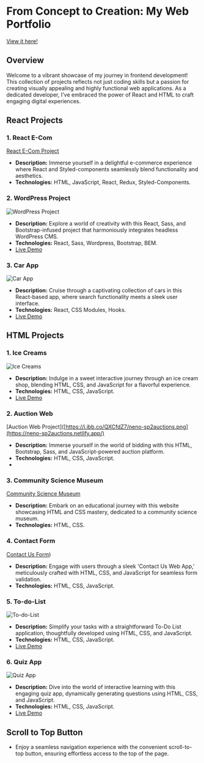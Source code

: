 # From Concept to Creation: My Web Portfolio
[View it here!](https://nenorvalls-website.netlify.app/)
## Overview

Welcome to a vibrant showcase of my journey in frontend development! This collection of projects reflects not just coding skills but a passion for creating visually appealing and highly functional web applications. As a dedicated developer, I've embraced the power of React and HTML to craft engaging digital experiences.

## React Projects

### 1. React E-Com

[React E-Com Project](https://ecommerce-shopping-store.netlify.app/)

- **Description:** Immerse yourself in a delightful e-commerce experience where React and Styled-components seamlessly blend functionality and aesthetics.
- **Technologies:** HTML, JavaScript, React, Redux, Styled-Components.

### 2. WordPress Project

![WordPress Project](https://i.ibb.co/WGK3SkW/bits-and-bots.png)

- **Description:** Explore a world of creativity with this React, Sass, and Bootstrap-infused project that harmoniously integrates headless WordPress CMS.
- **Technologies:** React, Sass, Wordpress, Bootstrap, BEM.
- [Live Demo](https://bitsbotsprojectexam2.netlify.app/)

### 3. Car App

![Car App](https://i.ibb.co/dtRkxNt/Picture5.png)

- **Description:** Cruise through a captivating collection of cars in this React-based app, where search functionality meets a sleek user interface.
- **Technologies:** React, CSS Modules, Hooks.
- [Live Demo](https://car-hook-app.netlify.app/)

## HTML Projects

### 1. Ice Creams

![Ice Creams](https://i.ibb.co/pKhLq2K/ice-creams.jpg)

- **Description:** Indulge in a sweet interactive journey through an ice cream shop, blending HTML, CSS, and JavaScript for a flavorful experience.
- **Technologies:** HTML, CSS, JavaScript.
- [Live Demo](https://ice-creams-shop.netlify.app/)

### 2. Auction Web

[Auction Web Project]([https://i.ibb.co/QXCfdZ7/neno-sp2auctions.png](https://neno-sp2auctions.netlify.app/)

- **Description:** Immerse yourself in the world of bidding with this HTML, Bootstrap, Sass, and JavaScript-powered auction platform.
- **Technologies:** HTML, CSS, JavaScript.
- 
### 3. Community Science Museum

[Community Science Museum](https://nenorvalls.github.io/Community-Science-Museum/)

- **Description:** Embark on an educational journey with this website showcasing HTML and CSS mastery, dedicated to a community science museum.
- **Technologies:** HTML, CSS.

### 4. Contact Form

[Contact Us Form](https://nenorvalls.github.io/contact-us/))

- **Description:** Engage with users through a sleek 'Contact Us Web App,' meticulously crafted with HTML, CSS, and JavaScript for seamless form validation.
- **Technologies:** HTML, CSS, JavaScript.

### 5. To-do-List

![To-do-List](https://i.ibb.co/2v8LfDJ/Todo-List-Cover.jpg)

- **Description:** Simplify your tasks with a straightforward To-Do List application, thoughtfully developed using HTML, CSS, and JavaScript.
- **Technologies:** HTML, CSS, JavaScript.
- [Live Demo](https://nenorvalls-to-do-list.netlify.app/)

### 6. Quiz App

![Quiz App](https://i.ibb.co/N7pnsF5/Quiz-App-Cover.jpg)

- **Description:** Dive into the world of interactive learning with this engaging quiz app, dynamically generating questions using HTML, CSS, and JavaScript.
- **Technologies:** HTML, CSS, JavaScript.
- [Live Demo](https://nenorvalls-quiz-app.netlify.app/)

## Scroll to Top Button

- Enjoy a seamless navigation experience with the convenient scroll-to-top button, ensuring effortless access to the top of the page.
